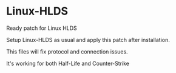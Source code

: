 # Linux-HLDS
Ready patch for Linux HLDS

Setup Linux-HLDS as usual and apply this patch after installation.

This files will fix protocol and connection issues.

It's working for both Half-Life and Counter-Strike

